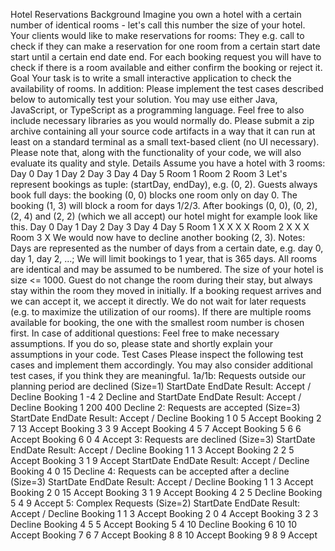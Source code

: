 Hotel Reservations
Background
Imagine you own a hotel with a certain number of identical rooms - let's call this number the size of your hotel.
Your clients would like to make reservations for rooms: They e.g. call to check if they can make a reservation for
one room from a certain start date start until a certain end date end. For each booking request you will have
to check if there is a room available and either confirm the booking or reject it.
Goal
Your task is to write a small interactive application to check the availability of rooms. In addition: Please
implement the test cases described below to automically test your solution.
You may use either Java, JavaScript, or TypeScript as a programming language.
Feel free to also include necessary libraries as you would normally do.
Please submit a zip archive containing all your source code artifacts in a way that it can run at least on a
standard terminal as a small text-based client (no UI necessary).
Please note that, along with the functionality of your code, we will also evaluate its quality and style.
Details
Assume you have a hotel with 3 rooms:
Day 0 Day 1 Day 2 Day 3 Day 4 Day 5
Room 1
Room 2
Room 3
Let's represent bookings as tuple: (startDay, endDay), e.g. (0, 2). Guests always book full days: the
booking (0, 0) blocks one room only on day 0. The booking (1, 3) will block a room for days 1/2/3.
After bookings (0, 0), (0, 2), (2, 4) and (2, 2) (which we all accept) our hotel might for example look
like this.
Day 0 Day 1 Day 2 Day 3 Day 4 Day 5
Room 1 X X X X
Room 2 X X X
Room 3 X
We would now have to decline another booking (2, 3).
Notes:
Days are represented as the number of days from a certain date, e.g. day 0, day 1, day 2, ...; We will limit
bookings to 1 year, that is 365 days.
All rooms are identical and may be assumed to be numbered. The size of your hotel is size <= 1000.
Guest do not change the room during their stay, but always stay within the room they moved in initially.
If a booking request arrives and we can accept it, we accept it directly. We do not wait for later requests
(e.g. to maximize the utilization of our rooms).
If there are multiple rooms available for booking, the one with the smallest room number is chosen first.
In case of additional questions: Feel free to make necessary assumptions. If you do so, please state and shortly
explain your assumptions in your code.
Test Cases
Please inspect the following test cases and implement them accordingly. You may also consider additional test
cases, if you think they are meaningful.
1a/1b: Requests outside our planning period are declined (Size=1)
StartDate EndDate Result: Accept / Decline
Booking 1 -4 2 Decline
and
StartDate EndDate Result: Accept / Decline
Booking 1 200 400 Decline
2: Requests are accepted (Size=3)
StartDate EndDate Result: Accept / Decline
Booking 1 0 5 Accept
Booking 2 7 13 Accept
Booking 3 3 9 Accept
Booking 4 5 7 Accept
Booking 5 6 6 Accept
Booking 6 0 4 Accept
3: Requests are declined (Size=3)
StartDate EndDate Result: Accept / Decline
Booking 1 1 3 Accept
Booking 2 2 5 Accept
Booking 3 1 9 Accept
StartDate EndDate Result: Accept / Decline
Booking 4 0 15 Decline
4: Requests can be accepted after a decline (Size=3)
StartDate EndDate Result: Accept / Decline
Booking 1 1 3 Accept
Booking 2 0 15 Accept
Booking 3 1 9 Accept
Booking 4 2 5 Decline
Booking 5 4 9 Accept
5: Complex Requests (Size=2)
StartDate EndDate Result: Accept / Decline
Booking 1 1 3 Accept
Booking 2 0 4 Accept
Booking 3 2 3 Decline
Booking 4 5 5 Accept
Booking 5 4 10 Decline
Booking 6 10 10 Accept
Booking 7 6 7 Accept
Booking 8 8 10 Accept
Booking 9 8 9 Accept
